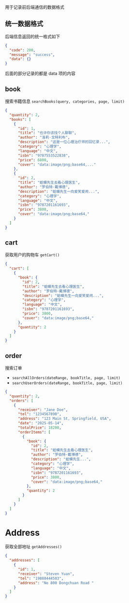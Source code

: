 用于记录前后端通信的数据格式

## 统一数据格式

后端信息返回的统一格式如下

```json
{
  "code": 200,
  "message": "success",
  "data": {}
}
```

后面的部分记录的都是 data 项的内容

## book

搜索书籍信息 `searchBooks(query, categories, page, limit)`

```json
{
  "quantity": 2,
  "books": [
    {
      "id": 1,
      "title": "也许你该找个人聊聊",
      "author": "洛莉·戈特利布",
      "description": "这是一位心理治疗师的回忆录...",
      "category": "心理学",
      "language": "中文",
      "isbn": "9787553522838",
      "price": 6800,
      "cover": "data:image/png;base64,..."
    },
    {
      "id": 2,
      "title": "蛤蟆先生去看心理医生",
      "author": "罗伯特·戴博德",
      "description": "蛤蟆先生一向爱笑爱闹...",
      "category": "心理学",
      "language": "中文",
      "isbn": "9787201161693",
      "price": 3800,
      "cover": "data:image/png;base64,"
    }
  ]
}
```

## cart

获取用户的购物车 `getCart()`

```json
{
  "cart": [
    {
      "book": {
        "id": 2,
        "title": "蛤蟆先生去看心理医生",
        "author": "罗伯特·戴博德",
        "description": "蛤蟆先生一向爱笑爱闹...",
        "category": "心理学",
        "language": "中文",
        "isbn": "9787201161693",
        "price": 3800,
        "cover": "data:image/png;base64,"
      },
      "quantity": 2
    }
  ]
}
```

## order

搜索订单 
+ `searchAllOrders(dateRange, bookTitle, page, limit)`
+ `searchUserOrders(dateRange, bookTitle, page, limit)`

```json
{
  "quantity": 2,
  "orders": [
    {
      "receiver": "Jane Doe",
      "tel": "1234567890",
      "address": "123 Main St, Springfield, USA",
      "date": "2025-05-14",
      "totalPrice": 18200,
      "orderItems": [
        {
          "book": {
            "id": 2,
            "title": "蛤蟆先生去看心理医生",
            "author": "罗伯特·戴博德",
            "description": "蛤蟆先生...",
            "category": "心理学",
            "language": "中文",
            "isbn": "9787201161693",
            "price": 3800,
            "cover": "data:image/png;base64,"
          },
          "quantity": 2
        }
      ]
    }
  ]
}
```

# Address

获取全部地址 `getAddresses()`

```json
{
  "addresses": [
    {
      "id": 1,
      "receiver": "Steven Yuan",
      "tel": "19888444503",
      "address": "No 800 Dongchuan Road "
    }
  ]
}
```
